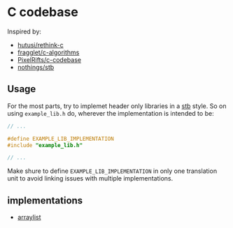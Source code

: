 # C codebase

Inspired by:
- [hutusi/rethink-c](https://github.com/hutusi/rethink-c)
- [fragglet/c-algorithms](https://github.com/fragglet/c-algorithms)
- [PixelRifts/c-codebase](https://github.com/PixelRifts/c-codebase)
- [nothings/stb](https://github.com/nothings/stb)

## Usage

For the most parts, try to implemet header only libraries in a [stb](https://github.com/nothings/stb) style. So on using `example_lib.h` do, wherever the implementation is intended to be:

```c
// ...

#define EXAMPLE_LIB_IMPLEMENTATION
#include "example_lib.h"

// ...
```

Make shure to define `EXAMPLE_LIB_IMPLEMENTATION` in only one translation unit to avoid linking issues with multiple implementations.

## implementations

- [arraylist](src/arraylist.h)
